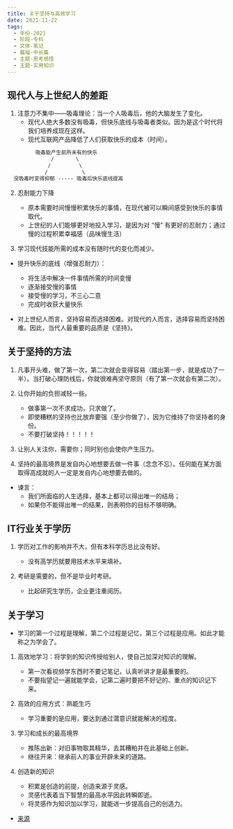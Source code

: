 ```yaml
---
title: 关于坚持与高效学习
date: 2021-11-22
tags:
  - 年份-2021
  - 阶段-专科
  - 文体-笔记
  - 篇幅-中长篇
  - 主题-思考感悟
  - 主题-实用知识
---
```


## 现代人与上世纪人的差距

1. 注意力不集中——吸毒理论：当一个人吸毒后，他的大脑发生了变化。
    - 现代人绝大多数没有吸毒，但快乐底线与吸毒者类似。因为是这个时代将我们培养成现在这样。
    - 现代互联网产品降低了人们获取快乐的成本（时间）。

```txt
         吸毒能产生前所未有的快乐
              /       \
             /         \
            /           \
  没吸毒时变得抑郁 ----- 吸毒后快乐底线提高
```

2. 忍耐能力下降
    - 原本需要时间慢慢积累快乐的事情，在现代被可以瞬间感受到快乐的事情取代。
    - 上世纪的人们能够更好地投入学习，是因为对 “慢” 有更好的忍耐力；通过慢的过程积累幸福感（品味慢生活）

3. 学习现代技能所需的成本没有随时代的变化而减少。

- 提升快乐的底线（增强忍耐力）：
    - 将生活中解决一件事情所需的时间变慢
    - 逐渐接受慢的事情
    - 接受慢的学习，不三心二意
    - 完成时收获大量快乐

- 对上世纪人而言，坚持容易而选择困难。对现代的人而言，选择容易而坚持困难。因此，当代人最重要的品质是《坚持》。

## 关于坚持的方法

1. 凡事开头难，做了第一次，第二次就会变得容易（踏出第一步，就是成功了一半）。当打破心理防线后，你就很难再坚守原则（有了第一次就会有第二次）。

2. 让你开始的负担减轻一些。
    - 做事第一次不求成功，只求做了。
    - 即使糟糕的坚持也比放弃要强（至少你做了），因为它维持了你坚持者的身份。
    - 不要打破坚持！！！！！

3. 让别人关注你，需要你；同时别也会使你产生压力。

4. 坚持的最高境界是发自内心地想要去做一件事（念念不忘）。任何能在某方面取得高成就的人一定是发自内心地想要去做的。

- 谏言：
    - 我们所面临的人生选择，基本上都可以得出唯一的结局；
    - 如果你不能得出唯一的结果，则表明你的目标不够明确。


## IT行业关于学历

1. 学历对工作的影响并不大，但有本科学历总比没有好。
    - 没有高学历就要用技术水平来填补。

2. 考研是需要的，但不是毕业时考研。
    - 比起研究生学历，企业更注重阅历。


## 关于学习

- 学习的第一个过程是理解，第二个过程是记忆，第三个过程是应用。如此才能称之为学会了。

1. 高效地学习：将学到的知识传授给别人，使自己加深对知识的理解。
    - 第一次看视频学东西时不要记笔记，认真听讲才是最重要的。
    - 不要指望记一遍就能学会，记第二遍时要把不好记的、重点的知识记下来。

2. 高效的应用方式：熟能生巧
    - 学习重要的是应用，要达到通过潜意识就能解决的程度。

3. 学习和成长的最高境界
    - 推陈出新：对旧事物取其精华，去其糟粕并在此基础上创新。
    - 继往开来：继承前人的事业开辟未来的道路。

4. 创造新的知识
    - 积累是创造的前提，创造来源于灵感。
    - 灵感代表着当下智慧的最高水平因此转瞬即逝。
    - 将灵感作为知识加以学习，就能进一步提高自己的创造力。

- [来源](https://www.bilibili.com/video/BV1bY411x7vT)
